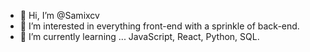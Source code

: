 - 👋 Hi, I’m @Samixcv
- 👀 I’m interested in everything front-end with a sprinkle of back-end.
- 🌱 I’m currently learning ... JavaScript, React, Python, SQL.


<!---
Samixcv/Samixcv is a ✨ special ✨ repository because its `README.md` (this file) appears on your GitHub profile.
You can click the Preview link to take a look at your changes.
--->
